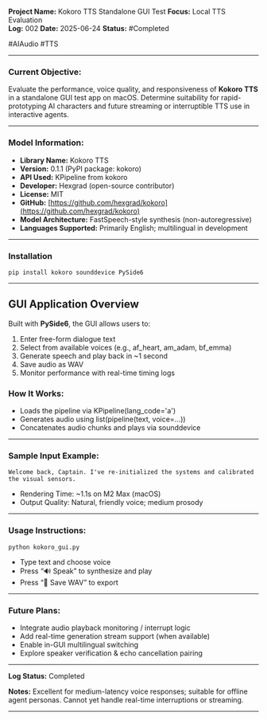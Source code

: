 **Project Name:** Kokoro TTS Standalone GUI Test
**Focus:** Local TTS Evaluation  
**Log:** 002
**Date:** 2025-06-24
**Status:** #Completed

#AIAudio #TTS 

---
### **Current Objective:**

  Evaluate the performance, voice quality, and responsiveness of **Kokoro TTS** in a standalone GUI test app on macOS. Determine suitability for rapid-prototyping AI characters and future streaming or interruptible TTS use in interactive agents.

---
### **Model Information:**

- **Library Name:** Kokoro TTS
- **Version:** 0.1.1 (PyPI package: kokoro)
- **API Used:** KPipeline from kokoro
- **Developer:** Hexgrad (open-source contributor)
- **License:** MIT
- **GitHub:** [https://github.com/hexgrad/kokoro](https://github.com/hexgrad/kokoro)
- **Model Architecture:** FastSpeech-style synthesis (non-autoregressive)
- **Languages Supported:** Primarily English; multilingual in development

---
### **Installation**

```
pip install kokoro sounddevice PySide6
```

---

## **GUI Application Overview**

Built with **PySide6**, the GUI allows users to:

1. Enter free-form dialogue text
2. Select from available voices (e.g., af_heart, am_adam, bf_emma)
3. Generate speech and play back in ~1 second
4. Save audio as WAV
5. Monitor performance with real-time timing logs

### **How It Works:**

- Loads the pipeline via KPipeline(lang_code='a')
- Generates audio using list(pipeline(text, voice=...))
- Concatenates audio chunks and plays via sounddevice

---

### **Sample Input Example:**

```
Welcome back, Captain. I've re-initialized the systems and calibrated the visual sensors.
```

- Rendering Time: ~1.1s on M2 Max (macOS)
- Output Quality: Natural, friendly voice; medium prosody

---

### **Usage Instructions:**

```
python kokoro_gui.py
```

- Type text and choose voice
- Press “🔊 Speak” to synthesize and play
- Press “💾 Save WAV” to export

---

### **Future Plans:**

- Integrate audio playback monitoring / interrupt logic
- Add real-time generation stream support (when available)
- Enable in-GUI multilingual switching
- Explore speaker verification & echo cancellation pairing

---

**Log Status:** Completed

**Notes:** Excellent for medium-latency voice responses; suitable for offline agent personas. Cannot yet handle real-time interruptions or streaming.

---

